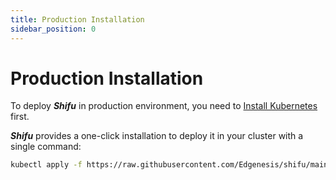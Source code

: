 ```yaml
---
title: Production Installation
sidebar_position: 0
---
```


# Production Installation

To deploy ***Shifu*** in production environment, you need to [Install Kubernetes](https://kubernetes.io/releases/download/) first.

***Shifu*** provides a one-click installation to deploy it in your cluster with a single command:

```bash
kubectl apply -f https://raw.githubusercontent.com/Edgenesis/shifu/main/pkg/k8s/crd/install/shifu_install.yml
```
